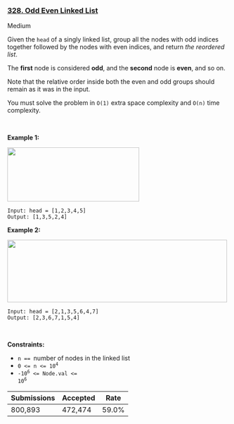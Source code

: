 ### [328. Odd Even Linked List](https://leetcode.com/problems/odd-even-linked-list/)

Medium

Given the `` head `` of a singly linked list, group all the nodes with odd indices together followed by the nodes with even indices, and return _the reordered list_.

The __first__ node is considered __odd__, and the __second__ node is __even__, and so on.

Note that the relative order inside both the even and odd groups should remain as it was in the input.

You must solve the problem in `` O(1) `` extra space complexity and `` O(n) `` time complexity.

 

__Example 1:__

<img alt="" src="https://assets.leetcode.com/uploads/2021/03/10/oddeven-linked-list.jpg" style="width: 300px; height: 123px;"/>

```
Input: head = [1,2,3,4,5]
Output: [1,3,5,2,4]
```

__Example 2:__

<img alt="" src="https://assets.leetcode.com/uploads/2021/03/10/oddeven2-linked-list.jpg" style="width: 500px; height: 142px;"/>

```
Input: head = [2,1,3,5,6,4,7]
Output: [2,3,6,7,1,5,4]
```

 

__Constraints:__

*   `` n ==  ``number of nodes in the linked list
*   <code>0 <= n <= 10<sup>4</sup></code>
*   <code>-10<sup>6</sup> <= Node.val <= 10<sup>6</sup></code>

| Submissions    | Accepted     | Rate   |
| -------------- | ------------ | ------ |
| 800,893 | 472,474 | 59.0% |